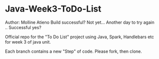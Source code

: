 # Java-Week3-ToDo-List

Author: Molline Atieno
Build successful? Not yet...
Another day to try again ..
Successful yes?


Official repo for the "To Do List" project using Java, Spark, Handlebars etc for week 3 of java unit.

Each branch contains a new "Step" of code. Please fork, then clone.